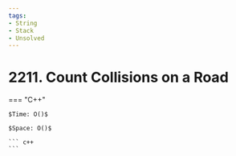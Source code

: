 ```yaml
---
tags:
- String
- Stack
- Unsolved
---
```



# 2211. Count Collisions on a Road

=== "C++"

    $Time: O()$

    $Space: O()$

    ``` c++
    ```